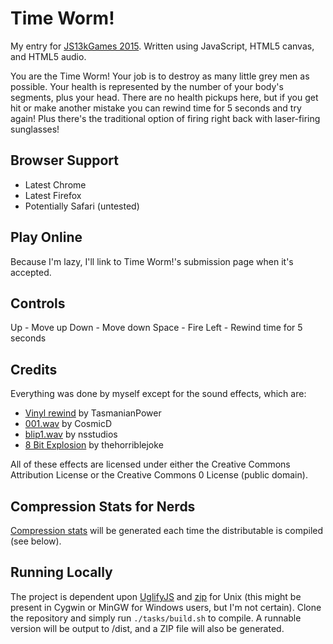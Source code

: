 # Time Worm!
My entry for [JS13kGames 2015](http://js13kgames.com/). Written using JavaScript, HTML5 canvas, and HTML5 audio.

You are the Time Worm! Your job is to destroy as many little grey men as possible. Your health is represented by the number of your body's segments, plus your head. There are no health pickups here, but if you get hit or make another mistake you can rewind time for 5 seconds and try again! Plus there's the traditional option of firing right back with laser-firing sunglasses!

## Browser Support

* Latest Chrome
* Latest Firefox
* Potentially Safari (untested)

## Play Online
Because I'm lazy, I'll link to Time Worm!'s submission page when it's accepted.

## Controls
Up - Move up
Down - Move down
Space - Fire
Left - Rewind time for 5 seconds

## Credits
Everything was done by myself except for the sound effects, which are:

* [Vinyl rewind](https://freesound.org/people/TasmanianPower/sounds/162493/) by TasmanianPower
* [001.wav](https://freesound.org/people/CosmicD/sounds/33482/) by CosmicD
* [blip1.wav](https://freesound.org/people/nsstudios/sounds/321103/) by nsstudios
* [8 Bit Explosion](https://freesound.org/people/thehorriblejoke/sounds/259962/) by thehorriblejoke

All of these effects are licensed under either the Creative Commons Attribution License or the Creative Commons 0 License (public domain).

## Compression Stats for Nerds
[Compression stats](COMPRESSION.md) will be generated each time the distributable is compiled (see below).

## Running Locally
The project is dependent upon [UglifyJS](https://github.com/mishoo/UglifyJS2) and [zip](http://linux.die.net/man/1/zip) for Unix (this might be present in Cygwin or MinGW for Windows users, but I'm not certain). Clone the repository and simply run `./tasks/build.sh` to compile. A runnable version will be output to /dist, and a ZIP file will also be generated.